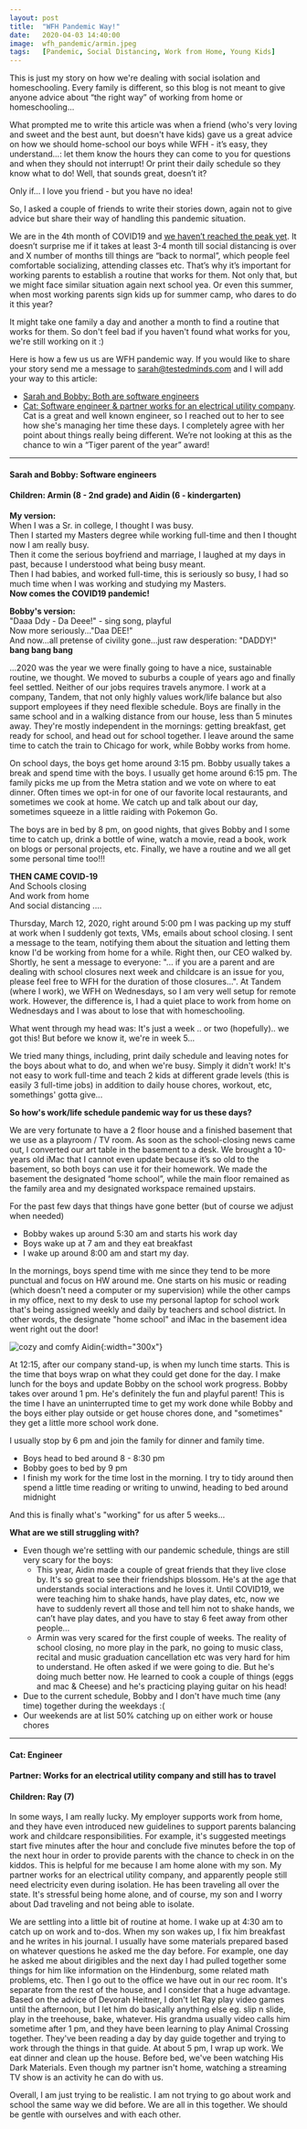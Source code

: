 ```yaml
---
layout: post
title:  "WFH Pandemic Way!"
date:   2020-04-03 14:40:00
image:  wfh_pandemic/armin.jpeg
tags:   [Pandemic, Social Distancing, Work from Home, Young Kids]
---
```


This is just my story on how we're dealing with social isolation and homeschooling. Every family is different, so this blog is not meant to give anyone advice about “the right way” of working from home or homeschooling... 

What prompted me to write this article was when a friend (who's very loving and sweet and the best aunt, but doesn't have kids) gave us a great advice on how we should home-school our boys while WFH - it’s easy, they understand...: let them know the hours they can come to you for questions and when they should not interrupt! Or print their daily schedule so they know what to do! Well, that sounds great, doesn’t it? 

Only if… I love you friend - but you have no idea!

So, I asked a couple of friends to write their stories down, again not to give advice but share their way of handling this pandemic situation.

We are in the 4th month of COVID19 and [we haven’t reached the peak yet](https://www.worldometers.info/coronavirus/country/us/). It doesn’t surprise me if it takes at least 3-4 month till social distancing is over and X number of months till things are “back to normal”, which people feel comfortable socializing, attending classes etc. That’s why it’s important for working parents to establish a routine that works for them. Not only that, but we might face similar situation again next school yea. Or even this summer, when most working parents sign kids up for summer camp, who dares to do it this year?

It might take one family a day and another a month to find a routine that works for them. So don't feel bad if you haven't found what works for you, we're still working on it :)  

Here is how a few us us are WFH pandemic way. If you would like to share your story send me a message to sarah@testedminds.com and I will add your way to this article:

- [Sarah and Bobby: Both are software engineers](#Sarah&Bobby)
- [Cat: Software engineer & partner works for an electrical utility company](#Cat). Cat is a great and well known engineer, so I reached out to her to see how she's managing her time these days. I completely agree with her point about things really being different. We’re not looking at this as the chance to win a “Tiger parent of the year” award!

------------------------------------------------------------------------------------

<a name="Sarah&Bobby"></a>
#### Sarah and Bobby: Software engineers
#### Children: Armin (8 - 2nd grade) and Aidin (6 - kindergarten)

<p>
    <strong>My version:</strong>
    <br />
    When I was a Sr. in college, I thought I was busy.
    <br />
    Then I started my Masters degree while working full-time and then I thought now I am really busy.
    <br />
    Then it come the serious boyfriend and marriage, I laughed at my days in past, because I understood what being busy meant.
    <br />
    Then I had babies, and worked full-time, this is seriously so busy, I had so much time when I was working and studying my Masters.
    <br />
    <strong>Now comes the COVID19 pandemic!</strong>
</p>

<p>
    <strong>Bobby's version:</strong>
    <br />
    "Daaa Ddy - Da Deee!" - sing song, playful
    <br />
    Now more seriously..."Daa DEE!"
    <br />
    And now...all pretense of civility gone...just raw desperation: "DADDY!" <strong>bang bang bang</strong>
</p>

...2020 was the year we were finally going to have a nice, sustainable routine, we thought. We moved to suburbs a couple of years ago and finally feel settled. Neither of our jobs requires travels anymore. I work at a company, Tandem, that not only highly values work/life balance but also support employees if they need flexible schedule. Boys are finally in the same school and in a walking distance from our house, less than 5 minutes away. They're mostly independent in the mornings: getting breakfast, get ready for school, and head out for school together. I leave around the same time to catch the train to Chicago for work, while Bobby works from home.

On school days, the boys get home around 3:15 pm. Bobby usually takes a break and spend time with the boys. I usually get home around 6:15 pm. The family picks me up from the Metra station and we vote on where to eat dinner. Often times we opt-in for one of our favorite local restaurants, and sometimes we cook at home. We catch up and talk about our day, sometimes squeeze in a little raiding with Pokemon Go.

The boys are in bed by 8 pm, on good nights, that gives Bobby and I some time to catch up, drink a bottle of wine, watch a movie, read a book, work on blogs or personal projects, etc. Finally, we have a routine and we all get some personal time too!!!

**THEN CAME COVID-19**
<br />
And Schools closing
<br />
And work from home
<br />
And social distancing ....

Thursday, March 12, 2020, right around 5:00 pm I was packing up my stuff at work when I suddenly got texts, VMs, emails about school closing. I sent a message to the team, notifying them about the situation and letting them know I'd be working from home for a while. Right then, our CEO walked by. Shortly, he sent a message to everyone: "... if you are a parent and are dealing with school closures next week and childcare is an issue for you, please feel free to WFH for the duration of those closures...". At Tandem (where I work), we WFH on Wednesdays, so I am very well setup for remote work. However, the difference is, I had a quiet place to work from home on Wednesdays and I was about to lose that with homeschooling.

What went through my head was: It's just a week .. or two (hopefully).. we got this! But before we know it, we're in week 5...

We tried many things, including, print daily schedule and leaving notes for the boys about what to do, and when we're busy. Simply it didn't work! It's not easy to work full-time and teach 2 kids at different grade levels (this is easily 3 full-time jobs) in addition to daily house chores, workout, etc, somethings' gotta give...

**So how's work/life schedule pandemic way for us these days?**

We are very fortunate to have a 2 floor house and a finished basement that we use as a playroom / TV room. As soon as the school-closing news came out, I converted our art table in the basement to a desk. We brought a 10-years old iMac that I cannot even update because it’s so old to the basement, so both boys can use it for their homework. We made the basement the designated “home school”, while the main floor remained as the family area and my designated workspace remained upstairs. 

For the past few days that things have gone better (but of course we adjust when needed)

- Bobby wakes up around 5:30 am and starts his work day
- Boys wake up at 7 am and they eat breakfast
- I wake up around 8:00 am and start my day. 

In the mornings, boys spend time with me since they tend to be more punctual and focus on HW around me. One starts on his music or reading (which doesn't need a computer or my supervision) while the other camps in my office, next to my desk to use my personal laptop for school work that's being assigned weekly and daily by teachers and school district. In other words, the designate "home school" and iMac in the basement idea went right out the door!

![cozy and comfy Aidin](/img/wfh_pandemic/aidin.jpeg){:width="300x"}

At 12:15, after our company stand-up, is when my lunch time starts. This is the time that boys wrap on what they could get done for the day. I make lunch for the boys and update Bobby on the school work progress. Bobby takes over around 1 pm. He's definitely the fun and playful parent! This is the time I have an uninterrupted time to get my work done while Bobby and the boys either play outside or get house chores done, and "sometimes" they get a little more school work done.

I usually stop by 6 pm and join the family for dinner and family time. 

- Boys head to bed around 8 - 8:30 pm
- Bobby goes to bed by 9 pm
- I finish my work for the time lost in the morning. I try to tidy around then spend a little time reading or writing to unwind, heading to bed around midnight

And this is finally what's "working" for us after 5 weeks...

**What are we still struggling with?**

- Even though we're settling with our pandemic schedule, things are still very scary for the boys:
    - This year, Aidin made a couple of great friends that they live close by. It's so great to see their friendships blossom. He's at the age that understands social interactions and he loves it. Until COVID19, we were teaching him to shake hands, have play dates, etc, now we have to suddenly revert all those and tell him not to shake hands, we can’t have play dates, and you have to stay 6 feet away from other people...
    - Armin was very scared for the first couple of weeks. The reality of school closing, no more play in the park, no going to music class, recital and music graduation cancellation etc was very hard for him to understand.  He often asked if we were going to die. But he's doing much better now. He learned to cook a couple of things (eggs and mac & Cheese) and he's practicing playing guitar on his head!
- Due to the current schedule, Bobby and I don't have much time (any time) together during the weekdays :(
- Our weekends are at list 50% catching up on either work or house chores

------------------------------------

<a name="Cat"></a>
#### Cat: Engineer
#### Partner: Works for an electrical utility company and still has to travel
#### Children: Ray (7)

In some ways, I am really lucky. My employer supports work from home, and they have even introduced new guidelines to support parents balancing work and childcare responsibilities. For example, it's suggested meetings start five minutes after the hour and conclude five minutes before the top of the next hour in order to provide parents with the chance to check in on the kiddos. This is helpful for me because I am home alone with my son. My partner works for an electrical utility company, and apparently people still need electricity even during isolation. He has been traveling all over the state. It's stressful being home alone, and of course, my son and I worry about Dad traveling and not being able to isolate. 

We are settling into a little bit of routine at home. I wake up at 4:30 am to catch up on work and to-dos. When my son wakes up, I fix him breakfast and he writes in his journal. I usually have some materials prepared based on whatever questions he asked me the day before. For example, one day he asked me about dirigibles and the next day I had pulled together some things for him like information on the Hindenburg, some related math problems, etc. Then I go out to the office we have out in our rec room. It's separate from the rest of the house, and I consider that a huge advantage. Based on the advice of Devorah Heitner, I don't let Ray play video games until the afternoon, but I let him do basically anything else eg. slip n slide, play in the treehouse, bake, whatever. His grandma usually video calls him sometime after 1 pm, and they have been learning to play Animal Crossing together. They've been reading a day by day guide together and trying to work through the things in that guide. At about 5 pm, I wrap up work. We eat dinner and clean up the house. Before bed, we've been watching His Dark Materials. Even though my partner isn't home, watching a streaming TV show is an activity he can do with us. 

Overall, I am just trying to be realistic. I am not trying to go about work and school the same way we did before. We are all in this together. We should be gentle with ourselves and with each other.
